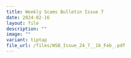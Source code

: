 ```yaml
---
title: Weekly Scams Bulletin Issue 7
date: 2024-02-16
layout: file
description: ""
image: ""
variant: tiptap
file_url: /files/WSB_Issue_24_7__16_Feb_.pdf
---
```

